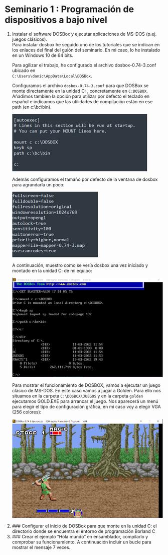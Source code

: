 # Seminario 1 : Programación de dispositivos a bajo nivel


<ol>
  <li> Instalar el software DOSBox y ejecutar aplicaciones de MS-DOS (p.ej. juegos clásicos). </li>
  Para instalar dosbox he seguido uno de los tutoriales que se indican en los enlaces del final del guión
  del seminario. En mi caso, lo he instalado en un Windows 10 de 64 bits.
  
  Para agilizar el trabajo, he configurado el archivo dosbox-0.74-3.conf ubicado en   
 `C:\Users\danic\AppData\Local\DOSBox`. 
  
  Configuramos el archivo `dosbox-0.74-3.conf` para que DOSBox se monte directamente en la unidad C: , 
  concretamente en `C:DOSBOX`. Añadimos tambien la opción para utilizar por defecto el teclado en español e
  indicamos que las utilidades de compilación están en ese path (en c:\bc\bin).
  
  ![](img/captura_1.png)
  
  Además configuramos el tamaño por defecto de la ventana de dosbox para agrandarla un poco:

  
  ![](img/captura_2.png)

  A continuación, muestro como se vería dosbox una vez iniciado y montado en la unidad C: de mi 
  equipo:

  ![](img/captura_3.png)

  Para mostrar el funcionamiento de DOSBOX, vamos a ejecutar un juego clásico de MS-DOS. En este caso
  vamos a jugar a Golden. Para ello nos situamos en la carpeta `C:\DOSBOX\JUEGOS` y en la carpeta `golden`
  ejecutamos GOLD.EXE para arrancar el juego. Nos aparecerá un menú para elegir el tipo de configuración
  gráfica, en mi caso voy a elegir VGA (256 colores):

  ![](img/captura_4.png)

  
  <li> ### Configurar el inicio de DOSBox para que monte en la unidad C: el directorio donde se 
encuentra el entorno de programación Borland C </li>
  <li>### Crear el ejemplo “Hola mundo” en ensamblador, compilarlo y comprobar su 
funcionamiento. A continuación incluir un bucle para mostrar el mensaje 7 veces.</li>
</ol>
